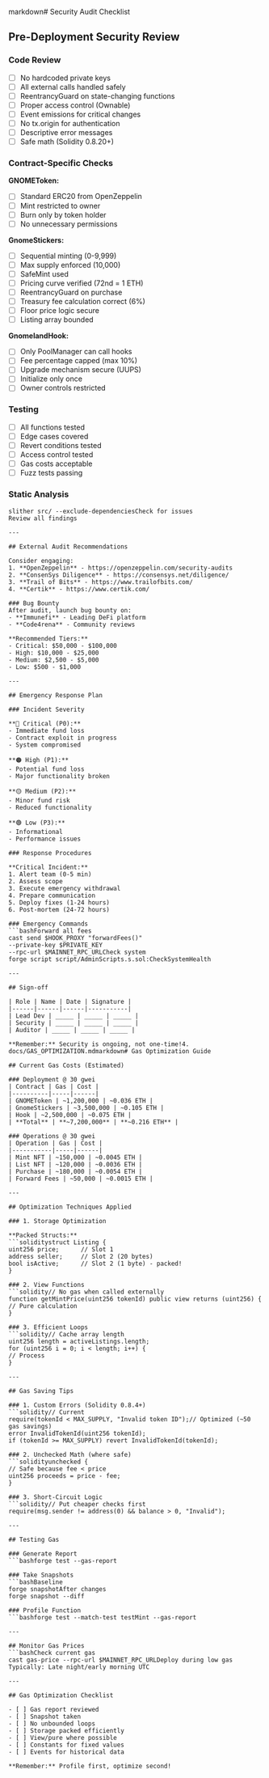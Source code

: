 markdown# Security Audit Checklist

## Pre-Deployment Security Review

### Code Review

- [ ] No hardcoded private keys
- [ ] All external calls handled safely
- [ ] ReentrancyGuard on state-changing functions
- [ ] Proper access control (Ownable)
- [ ] Event emissions for critical changes
- [ ] No tx.origin for authentication
- [ ] Descriptive error messages
- [ ] Safe math (Solidity 0.8.20+)

### Contract-Specific Checks

**GNOMEToken:**

- [ ] Standard ERC20 from OpenZeppelin
- [ ] Mint restricted to owner
- [ ] Burn only by token holder
- [ ] No unnecessary permissions

**GnomeStickers:**

- [ ] Sequential minting (0-9,999)
- [ ] Max supply enforced (10,000)
- [ ] SafeMint used
- [ ] Pricing curve verified (72nd = 1 ETH)
- [ ] ReentrancyGuard on purchase
- [ ] Treasury fee calculation correct (6%)
- [ ] Floor price logic secure
- [ ] Listing array bounded

**GnomelandHook:**

- [ ] Only PoolManager can call hooks
- [ ] Fee percentage capped (max 10%)
- [ ] Upgrade mechanism secure (UUPS)
- [ ] Initialize only once
- [ ] Owner controls restricted

### Testing

- [ ] All functions tested
- [ ] Edge cases covered
- [ ] Revert conditions tested
- [ ] Access control tested
- [ ] Gas costs acceptable
- [ ] Fuzz tests passing

### Static Analysis

````bashRun Slither
slither src/ --exclude-dependenciesCheck for issues
Review all findings

---

## External Audit Recommendations

Consider engaging:
1. **OpenZeppelin** - https://openzeppelin.com/security-audits
2. **ConsenSys Diligence** - https://consensys.net/diligence/
3. **Trail of Bits** - https://www.trailofbits.com/
4. **Certik** - https://www.certik.com/

### Bug Bounty
After audit, launch bug bounty on:
- **Immunefi** - Leading DeFi platform
- **Code4rena** - Community reviews

**Recommended Tiers:**
- Critical: $50,000 - $100,000
- High: $10,000 - $25,000
- Medium: $2,500 - $5,000
- Low: $500 - $1,000

---

## Emergency Response Plan

### Incident Severity

**🔴 Critical (P0):**
- Immediate fund loss
- Contract exploit in progress
- System compromised

**🟠 High (P1):**
- Potential fund loss
- Major functionality broken

**🟡 Medium (P2):**
- Minor fund risk
- Reduced functionality

**🟢 Low (P3):**
- Informational
- Performance issues

### Response Procedures

**Critical Incident:**
1. Alert team (0-5 min)
2. Assess scope
3. Execute emergency withdrawal
4. Prepare communication
5. Deploy fixes (1-24 hours)
6. Post-mortem (24-72 hours)

### Emergency Commands
```bashForward all fees
cast send $HOOK_PROXY "forwardFees()"
--private-key $PRIVATE_KEY
--rpc-url $MAINNET_RPC_URLCheck system
forge script script/AdminScripts.s.sol:CheckSystemHealth

---

## Sign-off

| Role | Name | Date | Signature |
|------|------|------|-----------|
| Lead Dev | _____ | _____ | _____ |
| Security | _____ | _____ | _____ |
| Auditor | _____ | _____ | _____ |

**Remember:** Security is ongoing, not one-time!4. docs/GAS_OPTIMIZATION.mdmarkdown# Gas Optimization Guide

## Current Gas Costs (Estimated)

### Deployment @ 30 gwei
| Contract | Gas | Cost |
|----------|-----|------|
| GNOMEToken | ~1,200,000 | ~0.036 ETH |
| GnomeStickers | ~3,500,000 | ~0.105 ETH |
| Hook | ~2,500,000 | ~0.075 ETH |
| **Total** | **~7,200,000** | **~0.216 ETH** |

### Operations @ 30 gwei
| Operation | Gas | Cost |
|-----------|-----|------|
| Mint NFT | ~150,000 | ~0.0045 ETH |
| List NFT | ~120,000 | ~0.0036 ETH |
| Purchase | ~180,000 | ~0.0054 ETH |
| Forward Fees | ~50,000 | ~0.0015 ETH |

---

## Optimization Techniques Applied

### 1. Storage Optimization

**Packed Structs:**
```soliditystruct Listing {
uint256 price;      // Slot 1
address seller;     // Slot 2 (20 bytes)
bool isActive;      // Slot 2 (1 byte) - packed!
}

### 2. View Functions
```solidity// No gas when called externally
function getMintPrice(uint256 tokenId) public view returns (uint256) {
// Pure calculation
}

### 3. Efficient Loops
```solidity// Cache array length
uint256 length = activeListings.length;
for (uint256 i = 0; i < length; i++) {
// Process
}

---

## Gas Saving Tips

### 1. Custom Errors (Solidity 0.8.4+)
```solidity// Current
require(tokenId < MAX_SUPPLY, "Invalid token ID");// Optimized (~50 gas savings)
error InvalidTokenId(uint256 tokenId);
if (tokenId >= MAX_SUPPLY) revert InvalidTokenId(tokenId);

### 2. Unchecked Math (where safe)
```solidityunchecked {
// Safe because fee < price
uint256 proceeds = price - fee;
}

### 3. Short-Circuit Logic
```solidity// Put cheaper checks first
require(msg.sender != address(0) && balance > 0, "Invalid");

---

## Testing Gas

### Generate Report
```bashforge test --gas-report

### Take Snapshots
```bashBaseline
forge snapshotAfter changes
forge snapshot --diff

### Profile Function
```bashforge test --match-test testMint --gas-report

---

## Monitor Gas Prices
```bashCheck current gas
cast gas-price --rpc-url $MAINNET_RPC_URLDeploy during low gas
Typically: Late night/early morning UTC

---

## Gas Optimization Checklist

- [ ] Gas report reviewed
- [ ] Snapshot taken
- [ ] No unbounded loops
- [ ] Storage packed efficiently
- [ ] View/pure where possible
- [ ] Constants for fixed values
- [ ] Events for historical data

**Remember:** Profile first, optimize second!
````
